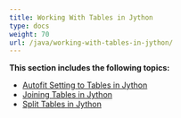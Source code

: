 ```yaml
---
title: Working With Tables in Jython
type: docs
weight: 70
url: /java/working-with-tables-in-jython/
---
```


**This section includes the following topics:**

- [Autofit Setting to Tables in Jython](https://docs.aspose.com/words/java/autofit-setting-to-tables-in-jython/)
- [Joining Tables in Jython](https://docs.aspose.com/words/java/joining-tables-in-jython/)
- [Split Tables in Jython](https://docs.aspose.com/words/java/split-tables-in-jython/)
